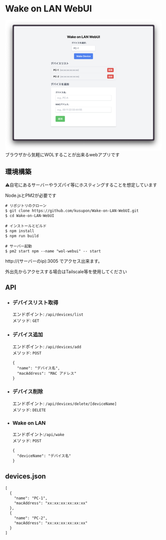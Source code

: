 # Wake on LAN WebUI
![image](./public/Screenshot.png)
ブラウザから気軽にWOLすることが出来るwebアプリです

## 環境構築
⚠️自宅にあるサーバーやラズパイ等にホスティングすることを想定しています

Node.jsとPM2が必要です
```
# リポジトリのクローン
$ git clone https://github.com/kusupon/Wake-on-LAN-WebUI.git
$ cd Wake-on-LAN-WebUI

# インストールとビルド
$ npm install
$ npm run build

# サーバー起動
$ pm2 start npm --name "wol-webui" -- start
```
http://(サーバーのip):3005 でアクセス出来ます。

外出先からアクセスする場合はTailscale等を使用してください

## API
- ### デバイスリスト取得
  エンドポイント: `/api/devices/list`  
  メソッド: `GET`
- ### デバイス追加
  エンドポイント: `/api/devices/add`  
  メソッド: `POST`  
  ```
  {
    "name": "デバイス名",
    "macAddress": "MAC アドレス"
  }
  ```
- ### デバイス削除
  エンドポイント: `/api/devices/delete/[deviceName]`  
  メソッド: `DELETE`  


- ### Wake on LAN
  エンドポイント:`/api/wake`  
  メソッド: `POST`  
  ```
  { 
    "deviceName": "デバイス名"
  }
  ```

## devices.json
```
[
  {
    "name": "PC-1", 
    "macAddress": "xx:xx:xx:xx:xx:xx"
  },
  {
    "name": "PC-2",
    "macAddress": "xx:xx:xx:xx:xx:xx"
  }
]
```